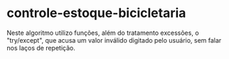 # controle-estoque-bicicletaria
Neste algoritmo utilizo funções, além do tratamento excessões, o "try/except", que acusa um valor inválido digitado pelo usuário, sem falar nos laços de repetição.
